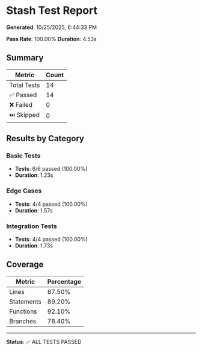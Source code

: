 # Stash Test Report

**Generated**: 10/25/2025, 6:44:33 PM

**Pass Rate**: 100.00%
**Duration**: 4.53s

## Summary

| Metric | Count |
|--------|-------|
| Total Tests | 14 |
| ✅ Passed | 14 |
| ❌ Failed | 0 |
| ⏭️ Skipped | 0 |

## Results by Category

### Basic Tests

- **Tests**: 6/6 passed (100.00%)
- **Duration**: 1.23s

### Edge Cases

- **Tests**: 4/4 passed (100.00%)
- **Duration**: 1.57s

### Integration Tests

- **Tests**: 4/4 passed (100.00%)
- **Duration**: 1.73s

## Coverage

| Metric | Percentage |
|--------|------------|
| Lines | 87.50% |
| Statements | 89.20% |
| Functions | 92.10% |
| Branches | 78.40% |

---

**Status**: ✅ ALL TESTS PASSED

